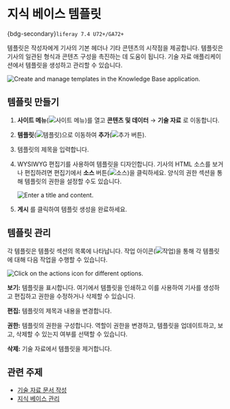# 지식 베이스 템플릿

{bdg-secondary}`liferay 7.4 U72+/GA72+`

템플릿은 작성자에게 기사의 기본 헤더나 기타 콘텐츠의 시작점을 제공합니다. 템플릿은 기사의 일관된 형식과 콘텐츠 구성을 촉진하는 데 도움이 됩니다. 기술 자료 애플리케이션에서 템플릿을 생성하고 관리할 수 있습니다.

![Create and manage templates in the Knowledge Base application.](./knowledge-base-templates/images/01.png)

## 템플릿 만들기

1. **사이트 메뉴**(![사이트 메뉴](../../images/icon-menu.png))를 열고 **콘텐츠 및 데이터** &rarr; **기술 자료** 로 이동합니다.

1. **템플릿**(![템플릿](../../images/icon-page-template.png))으로 이동하여 **추가**(![추가 버튼](../../images/icon-add.png)).

1. 템플릿의 제목을 입력합니다.

1. WYSIWYG 편집기를 사용하여 템플릿을 디자인합니다. 기사의 HTML 소스를 보거나 편집하려면 편집기에서 **소스** 버튼(![소스](../../images/icon-code.png))을 클릭하세요. 양식의 권한 섹션을 통해 템플릿의 권한을 설정할 수도 있습니다.

   ![Enter a title and content.](./knowledge-base-templates/images/02.png)

1. **게시** 를 클릭하여 템플릿 생성을 완료하세요.

## 템플릿 관리

각 템플릿은 템플릿 섹션의 목록에 나타납니다. 작업 아이콘(![작업](../../images/icon-actions.png))을 통해 각 템플릿에 대해 다음 작업을 수행할 수 있습니다.

![Click on the actions icon for different options.](./knowledge-base-templates/images/03.png)

**보기:** 템플릿을 표시합니다. 여기에서 템플릿을 인쇄하고 이를 사용하여 기사를 생성하고 편집하고 권한을 수정하거나 삭제할 수 있습니다.

**편집:** 템플릿의 제목과 내용을 변경합니다.

**권한:** 템플릿의 권한을 구성합니다. 역할이 권한을 변경하고, 템플릿을 업데이트하고, 보고, 삭제할 수 있는지 여부를 선택할 수 있습니다.

**삭제:** 기술 자료에서 템플릿을 제거합니다.

## 관련 주제

* [기술 자료 문서 작성](./creating-knowledge-base-articles.md)
* [지식 베이스 관리](./managing-the-knowledge-base.md)
